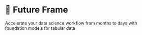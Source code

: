 # 💠 Future Frame
Accelerate your data science workflow from months to days with foundation models for tabular data
